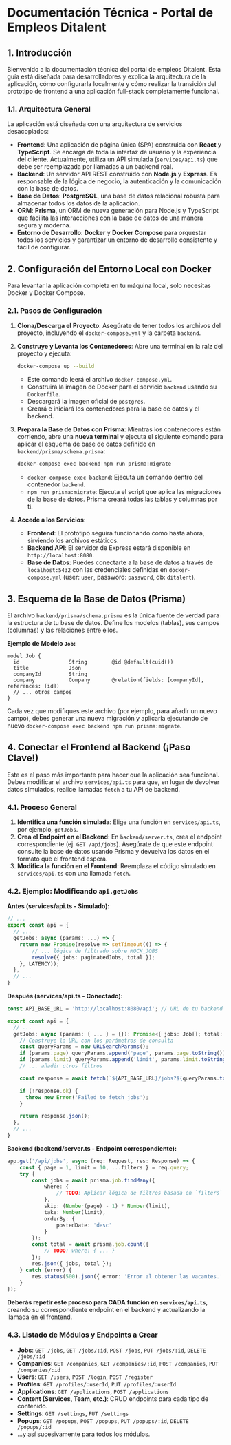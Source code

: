 # Documentación Técnica - Portal de Empleos Ditalent

## 1. Introducción

Bienvenido a la documentación técnica del portal de empleos Ditalent. Esta guía está diseñada para desarrolladores y explica la arquitectura de la aplicación, cómo configurarla localmente y cómo realizar la transición del prototipo de frontend a una aplicación full-stack completamente funcional.

### 1.1. Arquitectura General

La aplicación está diseñada con una arquitectura de servicios desacoplados:

-   **Frontend**: Una aplicación de página única (SPA) construida con **React** y **TypeScript**. Se encarga de toda la interfaz de usuario y la experiencia del cliente. Actualmente, utiliza un API simulada (`services/api.ts`) que debe ser reemplazada por llamadas a un backend real.
-   **Backend**: Un servidor API REST construido con **Node.js** y **Express**. Es responsable de la lógica de negocio, la autenticación y la comunicación con la base de datos.
-   **Base de Datos**: **PostgreSQL**, una base de datos relacional robusta para almacenar todos los datos de la aplicación.
-   **ORM**: **Prisma**, un ORM de nueva generación para Node.js y TypeScript que facilita las interacciones con la base de datos de una manera segura y moderna.
-   **Entorno de Desarrollo**: **Docker** y **Docker Compose** para orquestar todos los servicios y garantizar un entorno de desarrollo consistente y fácil de configurar.

## 2. Configuración del Entorno Local con Docker

Para levantar la aplicación completa en tu máquina local, solo necesitas Docker y Docker Compose.

### 2.1. Pasos de Configuración

1.  **Clona/Descarga el Proyecto**: Asegúrate de tener todos los archivos del proyecto, incluyendo el `docker-compose.yml` y la carpeta `backend`.

2.  **Construye y Levanta los Contenedores**: Abre una terminal en la raíz del proyecto y ejecuta:
    ```bash
    docker-compose up --build
    ```
    -   Este comando leerá el archivo `docker-compose.yml`.
    -   Construirá la imagen de Docker para el servicio `backend` usando su `Dockerfile`.
    -   Descargará la imagen oficial de `postgres`.
    -   Creará e iniciará los contenedores para la base de datos y el backend.

3.  **Prepara la Base de Datos con Prisma**: Mientras los contenedores están corriendo, abre una **nueva terminal** y ejecuta el siguiente comando para aplicar el esquema de base de datos definido en `backend/prisma/schema.prisma`:
    ```bash
    docker-compose exec backend npm run prisma:migrate
    ```
    -   `docker-compose exec backend`: Ejecuta un comando dentro del contenedor `backend`.
    -   `npm run prisma:migrate`: Ejecuta el script que aplica las migraciones de la base de datos. Prisma creará todas las tablas y columnas por ti.

4.  **Accede a los Servicios**:
    -   **Frontend**: El prototipo seguirá funcionando como hasta ahora, sirviendo los archivos estáticos.
    -   **Backend API**: El servidor de Express estará disponible en `http://localhost:8080`.
    -   **Base de Datos**: Puedes conectarte a la base de datos a través de `localhost:5432` con las credenciales definidas en `docker-compose.yml` (user: `user`, password: `password`, db: `ditalent`).

## 3. Esquema de la Base de Datos (Prisma)

El archivo `backend/prisma/schema.prisma` es la única fuente de verdad para la estructura de tu base de datos. Define los modelos (tablas), sus campos (columnas) y las relaciones entre ellos.

**Ejemplo de Modelo `Job`:**

```prisma
model Job {
  id                String        @id @default(cuid())
  title             Json
  companyId         String
  company           Company       @relation(fields: [companyId], references: [id])
  // ... otros campos
}
```

Cada vez que modifiques este archivo (por ejemplo, para añadir un nuevo campo), debes generar una nueva migración y aplicarla ejecutando de nuevo `docker-compose exec backend npm run prisma:migrate`.

## 4. Conectar el Frontend al Backend (¡Paso Clave!)

Este es el paso más importante para hacer que la aplicación sea funcional. Debes modificar el archivo `services/api.ts` para que, en lugar de devolver datos simulados, realice llamadas `fetch` a tu API de backend.

### 4.1. Proceso General

1.  **Identifica una función simulada**: Elige una función en `services/api.ts`, por ejemplo, `getJobs`.
2.  **Crea el Endpoint en el Backend**: En `backend/server.ts`, crea el endpoint correspondiente (ej. `GET /api/jobs`). Asegúrate de que este endpoint consulte la base de datos usando Prisma y devuelva los datos en el formato que el frontend espera.
3.  **Modifica la función en el Frontend**: Reemplaza el código simulado en `services/api.ts` con una llamada `fetch`.

### 4.2. Ejemplo: Modificando `api.getJobs`

**Antes (services/api.ts - Simulado):**

```typescript
// ...
export const api = {
  // ...
  getJobs: async (params: ...) => {
    return new Promise(resolve => setTimeout(() => {
        // ... lógica de filtrado sobre MOCK_JOBS
        resolve({ jobs: paginatedJobs, total });
    }, LATENCY));
  },
  // ...
}
```

**Después (services/api.ts - Conectado):**

```typescript
const API_BASE_URL = 'http://localhost:8080/api'; // URL de tu backend

export const api = {
  // ...
  getJobs: async (params: { ... } = {}): Promise<{ jobs: Job[]; total: number }> => {
    // Construye la URL con los parámetros de consulta
    const queryParams = new URLSearchParams();
    if (params.page) queryParams.append('page', params.page.toString());
    if (params.limit) queryParams.append('limit', params.limit.toString());
    // ... añadir otros filtros

    const response = await fetch(`${API_BASE_URL}/jobs?${queryParams.toString()}`);

    if (!response.ok) {
      throw new Error('Failed to fetch jobs');
    }

    return response.json();
  },
  // ...
}
```

**Backend (backend/server.ts - Endpoint correspondiente):**

```typescript
app.get('/api/jobs', async (req: Request, res: Response) => {
    const { page = 1, limit = 10, ...filters } = req.query;
    try {
        const jobs = await prisma.job.findMany({
            where: {
                // TODO: Aplicar lógica de filtros basada en `filters`
            },
            skip: (Number(page) - 1) * Number(limit),
            take: Number(limit),
            orderBy: {
                postedDate: 'desc'
            }
        });
        const total = await prisma.job.count({
            // TODO: where: { ... }
        });
        res.json({ jobs, total });
    } catch (error) {
        res.status(500).json({ error: 'Error al obtener las vacantes.' });
    }
});
```

**Deberás repetir este proceso para CADA función en `services/api.ts`**, creando su correspondiente endpoint en el backend y actualizando la llamada en el frontend.

### 4.3. Listado de Módulos y Endpoints a Crear

-   **Jobs**: `GET /jobs`, `GET /jobs/:id`, `POST /jobs`, `PUT /jobs/:id`, `DELETE /jobs/:id`
-   **Companies**: `GET /companies`, `GET /companies/:id`, `POST /companies`, `PUT /companies/:id`
-   **Users**: `GET /users`, `POST /login`, `POST /register`
-   **Profiles**: `GET /profiles/:userId`, `PUT /profiles/:userId`
-   **Applications**: `GET /applications`, `POST /applications`
-   **Content (Services, Team, etc.)**: CRUD endpoints para cada tipo de contenido.
-   **Settings**: `GET /settings`, `PUT /settings`
-   **Popups**: `GET /popups`, `POST /popups`, `PUT /popups/:id`, `DELETE /popups/:id`
-   ...y así sucesivamente para todos los módulos.
